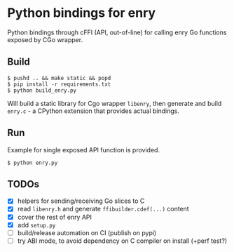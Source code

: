 # Python bindings for enry

Python bindings through cFFI (API, out-of-line) for calling enry Go functions exposed by CGo wrapper.

## Build

```
$ pushd .. && make static && popd
$ pip install -r requirements.txt
$ python build_enry.py
```

Will build a static library for Cgo wrapper `libenry`, then generate and build `enry.c` - a CPython extension that provides actual bindings.

## Run

Example for single exposed API function is provided.

```
$ python enry.py
```

## TODOs
 - [x] helpers for sending/receiving Go slices to C
 - [x] read `libenry.h` and generate `ffibuilder.cdef(...)` content
 - [x] cover the rest of enry API
 - [x] add `setup.py`
 - [ ] build/release automation on CI (publish on pypi)
 - [ ] try ABI mode, to avoid dependency on C compiler on install (+perf test?)
